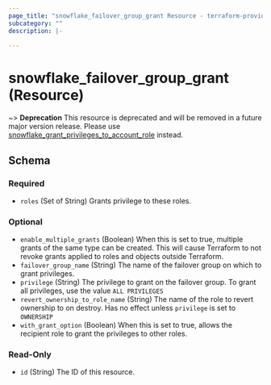 ```yaml
---
page_title: "snowflake_failover_group_grant Resource - terraform-provider-snowflake"
subcategory: ""
description: |-
  
---
```


# snowflake_failover_group_grant (Resource)

~> **Deprecation** This resource is deprecated and will be removed in a future major version release. Please use [snowflake_grant_privileges_to_account_role](./grant_privileges_to_account_role) instead. <deprecation>



<!-- schema generated by tfplugindocs -->
## Schema

### Required

- `roles` (Set of String) Grants privilege to these roles.

### Optional

- `enable_multiple_grants` (Boolean) When this is set to true, multiple grants of the same type can be created. This will cause Terraform to not revoke grants applied to roles and objects outside Terraform.
- `failover_group_name` (String) The name of the failover group on which to grant privileges.
- `privilege` (String) The privilege to grant on the failover group. To grant all privileges, use the value `ALL PRIVILEGES`
- `revert_ownership_to_role_name` (String) The name of the role to revert ownership to on destroy. Has no effect unless `privilege` is set to `OWNERSHIP`
- `with_grant_option` (Boolean) When this is set to true, allows the recipient role to grant the privileges to other roles.

### Read-Only

- `id` (String) The ID of this resource.
